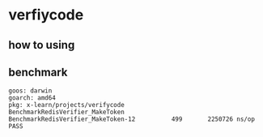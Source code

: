 # verfiycode

> 

## how to using

## benchmark

```shell
goos: darwin
goarch: amd64
pkg: x-learn/projects/verifycode
BenchmarkRedisVerifier_MakeToken
BenchmarkRedisVerifier_MakeToken-12    	     499	   2250726 ns/op
PASS
```